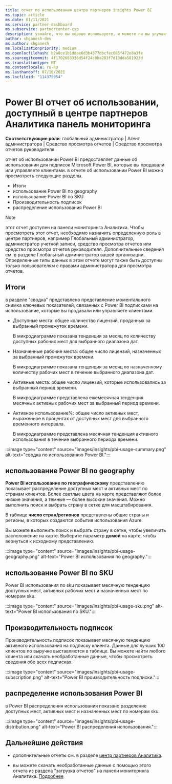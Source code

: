 ```yaml
---
title: отчет по использованию центра партнеров insights Power BI
ms.topic: article
ms.date: 01/11/2021
ms.service: partner-dashboard
ms.subservice: partnercenter-csp
description: узнайте, что вы хорошо используете, и можете ли вы улучшить вопросы использования подписок Power BI, которые вы продаете или управляете клиентами.
author: shganesh-dev
ms.author: shganesh
ms.localizationpriority: medium
ms.openlocfilehash: b2a8ce1b1ddae6d3b4377dbcfec005f472e8a3fe
ms.sourcegitcommit: 4f1702683336d54f24c0ba283f7d13dda581923d
ms.translationtype: MT
ms.contentlocale: ru-RU
ms.lasthandoff: 07/16/2021
ms.locfileid: "114375954"
---
```

# <a name="power-bi-usage-report-available-from-the-partner-center-insights-dashboard"></a>Power BI отчет об использовании, доступный в центре партнеров Аналитика панель мониторинга

**Соответствующие роли**: глобальный администратор | Агент администратора | Средство просмотра отчетов | Средство просмотра отчетов руководителя

отчет об использовании Power BI предоставляет данные об использовании для подписок Microsoft Power BI, которые вы продавали или управляете клиентами. в отчете об использовании Power BI можно просмотреть следующие разделы.

- Итоги
- использование Power BI по geography
- использование Power BI по SKU
- Производительность подписок
- распределение использования Power BI

 > [!NOTE]
 > этот отчет доступен на панели мониторинга Аналитика. Чтобы просмотреть этот отчет, необходимо назначить определенную роль в центре партнеров, например Глобальный администратор, администратор учетной записи, средство просмотра отчетов или средство просмотра отчетов руководителя. Дополнительные сведения см. в разделе Глобальный администратор вашей организации. Определенные типы данных в этом отчете могут также быть доступны только пользователям с правами администратора для просмотра отчетов.

## <a name="summary"></a>Итоги

в разделе "сводка" представлено представление моментального снимка ключевых показателей, связанных с Power BI подписками на использование, которые вы продавали или управляете клиентами. 

- Доступные места: общее количество лицензий, проданных за выбранный промежуток времени.

   В микродиаграмме показана тенденция за месяц по количеству доступных рабочих мест для выбранного диапазона дат.

- Назначенные рабочие места: общее число лицензий, назначенных за выбранный промежуток времени.

   В микродиаграмме показана тенденция за месяц по назначенному количеству рабочих мест в течение выбранного диапазона дат.

- Активные места: общее число лицензий, которые использовались за выбранный период времени. 

   В микродиаграмме представлена ежемесячная тенденция месячных активных рабочих мест за выбранный период времени.

- Активное использование%: общее число активных мест, выраженное в процентах от доступных мест для выбранного временного интервала. 

   В микродиаграмме представлена месячная тенденция активного использования в течение выбранного периода времени.

:::image type="content" source="images/insights/pbi-usage-summary.png" alt-text="сводка по использованию Power BI.":::

## <a name="power-bi-usage-by-geography"></a>использование Power BI по geography

**Power BI использование по географическому** представлению показывает распределение доступных мест и активных мест по странам клиентов. Более светлые цвета на карте представляют более низкие значения, а темные — более высокие значения. Можно выполнить поиск и выбрать страну в сетке для масштабирования.

В таблице **число стран/регионов** представлены общие страны и регионы, в которых создаются события использования Azure.

Вы можете выполнить поиск и выбрать страну в сетке, чтобы увеличить расположение на карте. Выберите параметр **домой** на карте, чтобы вернуться к исходному представлению.

:::image type="content" source="images/insights/pbi-usage-geography.png" alt-text="Power BI использования по geography.":::

## <a name="power-bi-usage-by-sku"></a>использование Power BI по SKU

Power BI использования по sku показывает месячную тенденцию доступных мест, активных рабочих мест и назначенных мест по номерам sku.

:::image type="content" source="images/insights/pbi-usage-sku.png" alt-text="Power BI использования по SKU.":::

## <a name="subscriptions-performance"></a>Производительность подписок

Производительность подписок показывает месячную тенденцию активного использования на подписку клиента. Данные для лучших 100 клиентов по выручке выставляются в таблице. Вы можете найти любого клиента или скачать необработанные данные, чтобы просмотреть сведения обо всех подписках.

:::image type="content" source="images/insights/pbi-usage-subscription.png" alt-text="Power BI производительность подписки.":::

## <a name="power-bi-usage-distribution"></a>распределение использования Power BI

в Power BI распределения использования показано разделение доступных мест, активных мест и назначенных мест по номерам sku.

:::image type="content" source="images/insights/pbi-usage-distribution.png" alt-text="Power BI распределения использования.":::

## <a name="next-steps"></a>Дальнейшие действия

- дополнительные отчеты см. в разделе [центр партнеров Аналитика](partner-center-insights.md).

- вы можете скачать необработанные данные с помощью этого отчета из раздела "загрузка отчетов" на панели мониторинга Аналитика. [Подробнее](insights-download-reports.md) 

